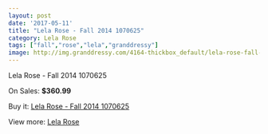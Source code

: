 ```yaml
---
layout: post
date: '2017-05-11'
title: "Lela Rose - Fall 2014 1070625"
category: Lela Rose
tags: ["fall","rose","lela","granddressy"]
image: http://img.granddressy.com/4164-thickbox_default/lela-rose-fall-2014-1070625.jpg
---
```

Lela Rose - Fall 2014 1070625

On Sales: **$360.99**
<a href="https://www.granddressy.com/en/lela-rose/3517-lela-rose-fall-2014-1070625.html"><amp-img layout="responsive" width="600" height="600" src="//img.granddressy.com/4164-thickbox_default/lela-rose-fall-2014-1070625.jpg" alt="Lela Rose - Fall 2014 1070625 0" /></a>

Buy it: [Lela Rose - Fall 2014 1070625](https://www.granddressy.com/en/lela-rose/3517-lela-rose-fall-2014-1070625.html "Lela Rose - Fall 2014 1070625")

View more: [Lela Rose](https://www.granddressy.com/en/186-lela-rose "Lela Rose")